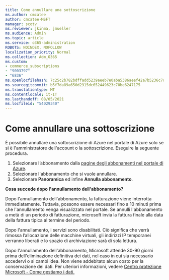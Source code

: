 ```yaml
---
title: Come annullare una sottoscrizione
ms.author: cmcatee
author: cmcatee-MSFT
manager: scotv
ms.reviewer: jkinma, jmueller
ms.audience: Admin
ms.topic: article
ms.service: o365-administration
ROBOTS: NOINDEX, NOFOLLOW
localization_priority: Normal
ms.collection: Adm_O365
ms.custom:
- commerce_subscriptions
- "9003797"
- "6836"
ms.openlocfilehash: 7c25c2b782bdffadd5239aeeb7e0aba5386aeef42a7b5236c7d282ac3ba26a55
ms.sourcegitcommit: b5f7da89a650d2915dc652449623c78be6247175
ms.translationtype: MT
ms.contentlocale: it-IT
ms.lasthandoff: 08/05/2021
ms.locfileid: "54029340"
---
```

# <a name="how-to-cancel-a-subscription"></a>Come annullare una sottoscrizione

È possibile annullare una sottoscrizione di Azure nel portale di Azure solo se si è l'amministratore dell'account o la sottoscrizione. Eseguire la seguente procedura.

1. Selezionare l’abbonamento dalla [pagine degli abbonamenti nel portale di Azure](https://ms.portal.azure.com/#blade/Microsoft_Azure_Billing/SubscriptionsBlade).
2. Selezionare l'abbonamento che si vuole annullare.
3. Selezionare **Panoramica** ed infine **Annulla abbonamento**.

**Cosa succede dopo l'annullamento dell'abbonamento?**

Dopo l'annullamento dell'abbonamento, la fatturazione viene interrotta immediatamente. Tuttavia, possono essere necessari fino a 10 minuti prima che l'annullamento venga visualizzato nel portale. Se annulli l'abbonamento a metà di un periodo di fatturazione, microsoft invia la fattura finale alla data della fattura tipica al termine del periodo.

Dopo l'annullamento, i servizi sono disabilitati. Ciò significa che verrà rimossa l’allocazione delle macchine virtuali, gli indirizzi IP temporanei verranno liberati e lo spazio di archiviazione sarà di sola lettura.

Dopo l'annullamento dell'abbonamento, Microsoft attende 30-90 giorni prima dell'eliminazione definitiva dei dati, nel caso in cui sia necessario accedervi o si cambi idea. Non viene addebitato alcun costo per la conservazione dei dati. Per ulteriori informazioni, vedere [Centro protezione Microsoft - Come gestiamo i dati.](https://www.microsoft.com/trust-center/privacy/data-management#leave)

